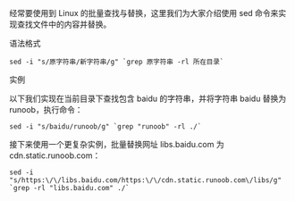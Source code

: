 经常要使用到 Linux 的批量查找与替换，这里我们为大家介绍使用 sed 命令来实现查找文件中的内容并替换。

语法格式



    sed -i "s/原字符串/新字符串/g" `grep 原字符串 -rl 所在目录`

实例

以下我们实现在当前目录下查找包含 baidu 的字符串，并将字符串 baidu 替换为 runoob，执行命令：



    sed -i "s/baidu/runoob/g" `grep "runoob" -rl ./`

接下来使用一个更复杂实例，批量替换网址 libs.baidu.com 为 cdn.static.runoob.com：



    sed -i "s/https:\/\/libs.baidu.com/https:\/\/cdn.static.runoob.com\/libs/g" `grep -rl "libs.baidu.com" ./`
